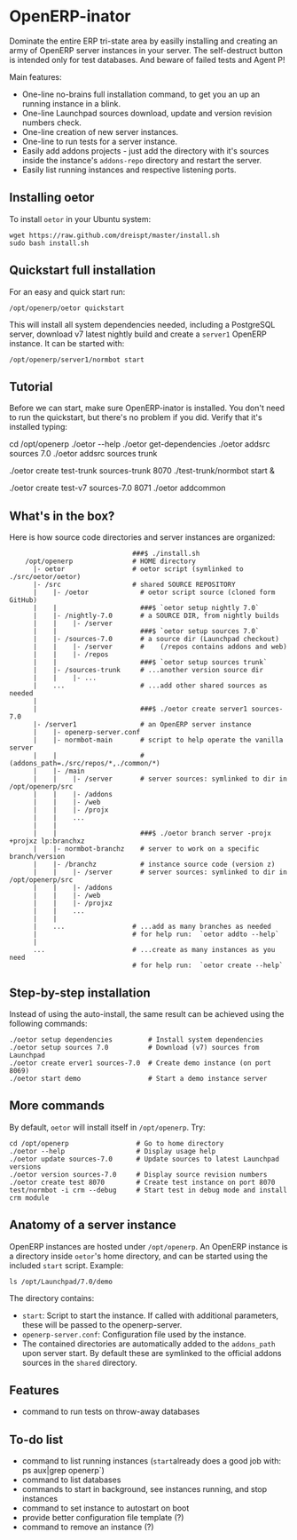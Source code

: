 OpenERP-inator
==============

Dominate the entire ERP tri-state area by easilly installing and creating an army of OpenERP server instances in your server. The self-destruct button is intended only for test databases. And beware of failed tests and Agent P!

Main features:
* One-line no-brains full installation command, to get you an up an running instance in a blink.
* One-line Launchpad sources download, update and version revision numbers check.
* One-line creation of new server instances.
* One-line to run tests for a server instance.
* Easily add addons projects - just add the directory with it's sources inside the instance's `addons-repo` directory and restart the server.
* Easily list running instances and respective listening ports.


Installing oetor
----------------

To install `oetor` in your Ubuntu system:

    wget https://raw.github.com/dreispt/master/install.sh
    sudo bash install.sh


Quickstart full installation
---------------------------

For an easy and quick start run:

    /opt/openerp/oetor quickstart 

This will install all system dependencies needed, including a PostgreSQL server, download v7 latest nightly build and create a `server1` OpenERP instance. It can be started with:

    /opt/openerp/server1/normbot start


Tutorial
--------

Before we can start, make sure OpenERP-inator is installed. You don't need to run the quickstart, but there's no problem if you did.
Verify that it's installed typing:

   cd /opt/openerp
   ./oetor --help
   ./oetor get-dependencies
   ./oetor addsrc sources 7.0
   ./oetor addsrc sources trunk

   ./oetor create test-trunk sources-trunk 8070
   ./test-trunk/normbot start &

   ./oetor create test-v7 sources-7.0 8071
   ./oetor addcommon 


What's in the box?
------------------

Here is how source code directories and server instances are organized:

                                   ###$ ./install.sh
        /opt/openerp               # HOME directory
          |- oetor                 # oetor script (symlinked to ./src/oetor/oetor)
          |- /src                  # shared SOURCE REPOSITORY
          |    |- /oetor             # oetor script source (cloned form GitHub)
          |    |                     ###$ `oetor setup nightly 7.0`
          |    |- /nightly-7.0       # a SOURCE DIR, from nightly builds
          |    |    |- /server
          |    |                     ###$ `oetor setup sources 7.0`
          |    |- /sources-7.0       # a source dir (Launchpad checkout)
          |    |    |- /server       #    (/repos contains addons and web)
          |    |    |- /repos
          |    |                     ###$ `oetor setup sources trunk`
          |    |- /sources-trunk     # ...another version source dir
          |    |    |- ...
          |    ...                   # ...add other shared sources as needed
          |
          |                          ###$ ./oetor create server1 sources-7.0 
          |- /server1                # an OpenERP server instance
          |    |- openerp-server.conf 
          |    |- normbot-main       # script to help operate the vanilla server 
          |    |                     # (addons_path=./src/repos/*,./common/*)
          |    |- /main
          |    |    |- /server       # server sources: symlinked to dir in /opt/openerp/src
          |    |    |- /addons 
          |    |    |- /web
          |    |    |- /projx
          |    |    ... 
          |    |
          |    |                     ###$ ./oetor branch server -projx +projxz lp:branchxz
          |    |- normbot-branchz    # server to work on a specific branch/version
          |    |- /branchz           # instance source code (version z)
          |    |    |- /server       # server sources: symlinked to dir in /opt/openerp/src
          |    |    |- /addons 
          |    |    |- /web
          |    |    |- /projxz
          |    |    ... 
          |    |
          |    ...                 # ...add as many branches as needed
          |                        # for help run:  `oetor addto --help`
          |
          ...                      # ...create as many instances as you need
                                   # for help run:  `oetor create --help`


Step-by-step installation
-------------------------

Instead of using the auto-install, the same result can be achieved using the following commands:
  
    ./oetor setup dependencies         # Install system dependencies
    ./oetor setup sources 7.0          # Download (v7) sources from Launchpad
    ./oetor create erver1 sources-7.0  # Create demo instance (on port 8069)
    ./oetor start demo                 # Start a demo instance server


More commands
-------------

By default, `oetor` will install itself in `/opt/openerp`. Try:

    cd /opt/openerp                 # Go to home directory
    ./oetor --help                  # Display usage help
    ./oetor update sources-7.0      # Update sources to latest Launchpad versions
    ./oetor version sources-7.0     # Display source revision numbers
    ./oetor create test 8070        # Create test instance on port 8070
    test/normbot -i crm --debug     # Start test in debug mode and install crm module
    

Anatomy of a server instance
----------------------------

OpenERP instances are hosted under `/opt/openerp`.
An OpenERP instance is a directory inside `oetor`'s home directory, and can be started using the included `start` script. Example:

    ls /opt/Launchpad/7.0/demo

The directory contains:

* `start`: Script to start the instance. If called with additional parameters, these will be passed to the openerp-server.
* `openerp-server.conf`: Configuration file used by the instance.
* The contained directories are automatically added to the `addons_path` upon server start. By default these are symlinked to the official addons sources in the `shared` directory. 


Features
----------

* command to run tests on throw-away databases


To-do list
----------

* command to list running instances (`start`already does a good job with: ps aux|grep openerp`)
* command to list databases
* commands to start in background, see instances running, and stop instances
* command to set instance to autostart on boot
* provide better configuration file template (?)
* command to remove an instance (?)
